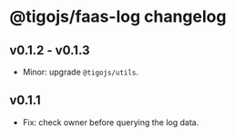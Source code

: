 # @tigojs/faas-log changelog

## v0.1.2 - v0.1.3

- Minor: upgrade `@tigojs/utils`.

## v0.1.1

- Fix: check owner before querying the log data.

